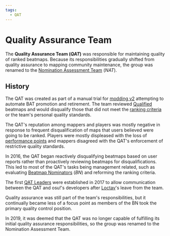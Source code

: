 ```yaml
---
tags:
  - QAT
---
```


# Quality Assurance Team

The **Quality Assurance Team (*QAT*)** was responsible for maintaining quality of ranked beatmaps. Because its responsibilities gradually shifted from quality assurance to mapping community maintenance, the group was renamed to the [Nomination Assessment Team](/wiki/People/Nomination_Assessment_Team) (*NAT*).

## History

The QAT was created as part of a manual trial for [modding v2](/wiki/Beatmap_discussion) attempting to automate BAT promotion and retirement. The team reviewed [Qualified](/wiki/Beatmap/Category#qualified) beatmaps and would disqualify those that did not meet the [ranking criteria](/wiki/Ranking_Criteria) or the team's personal quality standards.

The QAT's reputation among mappers and players was mostly negative in response to frequent disqualification of maps that users believed were going to be ranked. Players were mostly displeased with the loss of [performance points](/wiki/Performance_points) and mappers disagreed with the QAT's enforcement of restrictive quality standards.

In 2016, the QAT began reactively disqualifying beatmaps based on user reports rather than proactively reviewing beatmaps for disqualifications. This led to most of the QAT's tasks being management related, such as evaluating [Beatmap Nominators](/wiki/People/Beatmap_Nominators) (*BN*) and reforming the ranking criteria.

The first [QAT Leaders](/wiki/People/Quality_Assurance_Team/QAT_Leaders) were established in 2017 to allow communication between the QAT and osu!'s developers after [Loctav](https://osu.ppy.sh/users/71366)'s leave from the team.

Quality assurance was still part of the team's responsibilities, but it continually became less of a focus point as members of the BN took the primary quality control position.

In 2019, it was deemed that the QAT was no longer capable of fulfilling its initial quality assurance responsibilities, so the group was renamed to the Nomination Assessment Team.
